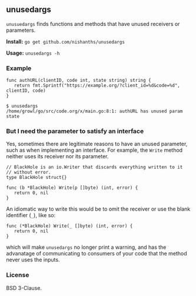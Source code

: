 ## unusedargs

`unusuedargs` finds functions and methods that have unused receivers or parameters.

__Install:__ `go get github.com/nishanths/unusedargs`

__Usage:__ `unusedargs -h`

### Example

```
func authURL(clientID, code int, state string) string {
   return fmt.Sprintf("https://example.org/?client_id=%d&code=%d", clientID, code)
}

$ unusedargs
/home/growl/go/src/code.org/x/main.go:8:1: authURL has unused param state
```

### But I need the parameter to satisfy an interface

Yes, sometimes there are legitimate reasons to have an unused parameter, such as when
implementing an interface. For example, the `Write` method neither uses its receiver nor
its parameter.

```
// BlackHole is an io.Writer that discards everything written to it
// without error.
type BlackHole struct{}

func (b *BlackHole) Write(p []byte) (int, error) {
   return 0, nil
}
```

An idiomatic way to write this would be to omit the receiver or
use the blank identifier (`_`), like so:

```
func (*BlackHole) Write(_ []byte) (int, error) {
   return 0, nil
}
```

which will make `unusedargs` no longer print a warning, and has the advanatage 
of communicating to consumers of your code that the method never uses the inputs.

### License

BSD 3-Clause.
